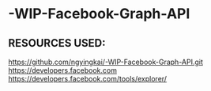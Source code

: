 # -WIP-Facebook-Graph-API

## RESOURCES USED:
https://github.com/ngyingkai/-WIP-Facebook-Graph-API.git
https://developers.facebook.com
https://developers.facebook.com/tools/explorer/